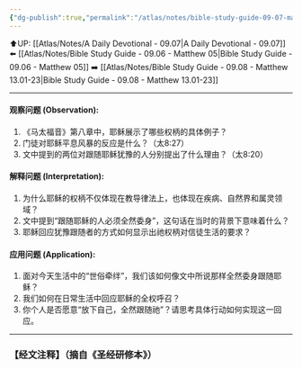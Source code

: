 ```yaml
---
{"dg-publish":true,"permalink":"/atlas/notes/bible-study-guide-09-07-matthew-08/"}
---
```


⬆️UP: [[Atlas/Notes/A Daily Devotional - 09.07\|A Daily Devotional - 09.07]]
⬅️ [[Atlas/Notes/Bible Study Guide - 09.06 - Matthew 05\|Bible Study Guide - 09.06 - Matthew 05]]
➡️ [[Atlas/Notes/Bible Study Guide - 09.08 - Matthew 13.01-23\|Bible Study Guide - 09.08 - Matthew 13.01-23]] 

---

#### 观察问题 (Observation):

1. 《马太福音》第八章中，耶稣展示了哪些权柄的具体例子？
2. 门徒对耶稣平息风暴的反应是什么？（太8:27）
3. 文中提到的两位对跟随耶稣犹豫的人分别提出了什么理由？（太8:20）

#### 解释问题 (Interpretation):

1. 为什么耶稣的权柄不仅体现在教导律法上，也体现在疾病、自然界和属灵领域？
2. 文中提到“跟随耶稣的人必须全然委身”，这句话在当时的背景下意味着什么？
3. 耶稣回应犹豫跟随者的方式如何显示出祂权柄对信徒生活的要求？

#### 应用问题 (Application):

1. 面对今天生活中的“世俗牵绊”，我们该如何像文中所说那样全然委身跟随耶稣？
2. 我们如何在日常生活中回应耶稣的全权呼召？
3. 你个人是否愿意“放下自己，全然跟随祂”？请思考具体行动如何实现这一回应。

---
### 【经文注释】（摘自《圣经研修本》）

